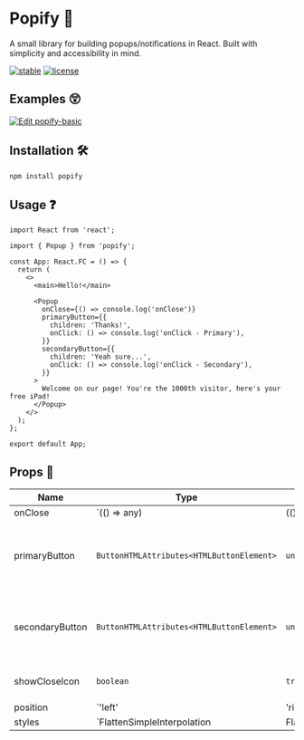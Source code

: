 # Popify 🍾

A small library for building popups/notifications in React. Built with simplicity and accessibility in mind.

[![stable](https://badgen.net/npm/v/popify)](https://www.npmjs.com/package/popify)
[![license](https://badgen.now.sh/badge/license/MIT)](./LICENSE)

## Examples 😲

[![Edit popify-basic](https://codesandbox.io/static/img/play-codesandbox.svg)](https://codesandbox.io/s/popify-basic-1pzwd?fontsize=14&hidenavigation=1&theme=dark)

## Installation 🛠

```
npm install popify
```

## Usage ❓

```tsx
import React from 'react';

import { Popup } from 'popify';

const App: React.FC = () => {
  return (
    <>
      <main>Hello!</main>

      <Popup
        onClose={() => console.log('onClose')}
        primaryButton={{
          children: 'Thanks!',
          onClick: () => console.log('onClick - Primary'),
        }}
        secondaryButton={{
          children: 'Yeah sure...',
          onClick: () => console.log('onClick - Secondary'),
        }}
      >
        Welcome on our page! You're the 1000th visitor, here's your free iPad!
      </Popup>
    </>
  );
};

export default App;
```

## Props 👀

| Name            | Type                                                     | Default value | Description                                                |
| --------------- | -------------------------------------------------------- | ------------- | ---------------------------------------------------------- |
| onClose         | `(() => any) | (() => Promise<any>)`                     | `undefined`   | Function to be called after popup is closed.               |
| primaryButton   | `ButtonHTMLAttributes<HTMLButtonElement>`                | `undefined`   | Object containing properties passed to primary button.     |
| secondaryButton | `ButtonHTMLAttributes<HTMLButtonElement>`                | `undefined`   | Object containing properties passed to secondary button.   |
| showCloseIcon   | `boolean`                                                | `true`        | Shows and hides close button.                              |
| position        | `'left' | 'right'`                                       | `right`       | Specifies the position of popup window.                    |
| styles          | `FlattenSimpleInterpolation | FlattenInterpolation<any>` | `undefined`   | Pass styled-component's `css` result to add custom styles. |
